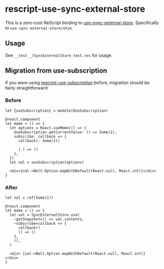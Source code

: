 # rescript-use-sync-external-store

This is a zero-cost ReScript binding to [use-sync-external-store](https://github.com/facebook/react/tree/main/packages/use-sync-external-store/). Specifically to `use-sync-external-store/shim`.

## Usage

See `__test__/SyncExternalStore_test.res` for usage.

## Migration from use-subscription

If you were using [rescript-use-subscription](https://github.com/illusionalsagacity/rescript-use-subscription) before, migration should be fairly straightforward:

### Before

```rescript
let {useSubscription} = module(UseSubscription)

@react.component
let make = () => {
  let options = React.useMemo(() => {
    UseSubscription.getCurrentValue: () => Some(1),
    subscribe: callback => {
      callback(. Some(1))

      (.) => ()
    },
  })
  let val = useSubscription(options)

  <div>{val->Belt.Option.mapWithDefault(React.null, React.int)}</div>
}
```

### After

```rescript
let val = ref(Some(1))

@react.component
let make = () => {
  let val = SyncExternalStore.use(
    ~getSnapshot=() => val.contents,
    ~subscribe=callback => {
      callback()
      () => ()
    },
    (),
  )

  <div> {val->Belt.Option.mapWithDefault(React.null, React.int)} </div>
}
```
